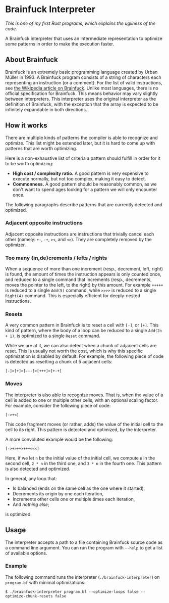 # Brainfuck Interpreter

_This is one of my first Rust programs, which explains the ugliness of the code._

A Brainfuck interpreter that uses an intermediate representation to optimize some patterns in order to make the execution faster.

## About Brainfuck

Brainfuck is an extremely basic programming language created by Urban Müller in 1993. A Brainfuck program consists of a string of characters each representing an instruction (or a comment). For the list of valid instructions, see [the Wikipedia article on Brainfuck](https://en.wikipedia.org/wiki/Brainfuck). Unlike most languages, there is no official specification for Brainfuck. This means behavior may vary slightly between interpreters. This interpreter uses the original interpreter as the definition of Brainfuck, with the exception that the array is expected to be infinitely expandable in both directions.

## How it works

There are multiple kinds of patterns the compiler is able to recognize and optimize. This list might be extended later, but it is hard to come up with patterns that are worth optimizing.

Here is a non-exhaustive list of criteria a pattern should fulfill in order for it to be worth optimizing:

- **High cost / complexity ratio.** A good pattern is very expensive to execute normally, but not too complex, making it easy to detect.
- **Commonness.** A good pattern should be reasonably common, as we don't want to spend ages looking for a pattern we will only encounter once.

The following paragraphs describe patterns that are currently detected and optimized.

### Adjacent opposite instructions

Adjacent opposite instructions are instructions that trivially cancel each other (namely: `+-`, `-+`, `><`, and `<>`). They are completely removed by the optimizer.

### Too many {in,de}crements / lefts / rights

When a sequence of more than one increment (resp., decrement, left, right) is found, the amount of times the instruction appears is only counted once, and reduced to a single command that increments (resp., decrements, moves the pointer to the left, to the right) by this amount. For example `+++++` is reduced to a single `Add(5)` command, while `>>>>` is reduced to a single `Right(4)` command. This is especially efficient for deeply-nested instructions.

### Resets

A very common pattern in Brainfuck is to reset a cell with `[-]`, or `[+]`. This kind of pattern, where the body of a loop can be reduced to a single `Add(2n + 1)`, is optimized to a single `Reset` command.

While we are at it, we can also detect when a chunk of adjacent cells are reset. This is usually not worth the cost, which is why this specific optimization is disabled by default. For example, the following piece of code is detected as resetting a chunk of 5 adjacent cells:

```brainfuck
[-]>[+]>[---]>[+++]>[+-+]
```

### Moves

The interpreter is also able to recognize moves. That is, when the value of a cell is added to one or multiple other cells, with an optional scaling factor. For example, consider the following piece of code:

```brainfuck
[->+<]
```

This code fragment moves (or rather, adds) the value of the initial cell to the cell to its right. This pattern is detected and optimized, by the interpreter.

A more convoluted example would be the following:

```brainfuck
[->+>++>+++<<<]
```

Here, if we let `n` be the initial value of the initial cell, we compute `n` in the second cell, `2 * n` in the third one, and `3 * n` in the fourth one. This pattern is also detected and optimized.

In general, any loop that:

- Is balanced (ends on the same cell as the one where it started),
- Decrements its origin by one each iteration,
- Increments other cells one or multiple times each iteration,
- And *nothing else*;

is optimized.

## Usage

The interpreter accepts a path to a file containing Brainfuck source code as a command line argument. You can run the program with `--help` to get a list of available options.

### Example

The following command runs the interpreter (`./brainfuck-interpreter`) on `program.bf` with minimal optimizations:

```shell
$ ./brainfuck-interpreter program.bf --optimize-loops false --optimize-chunk-resets false
```
